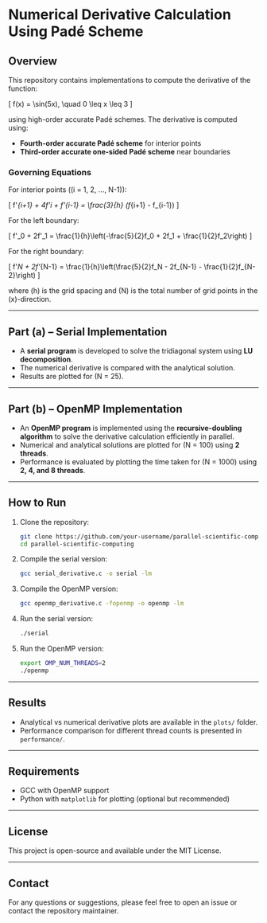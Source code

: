 # Numerical Derivative Calculation Using Padé Scheme

## Overview

This repository contains implementations to compute the derivative of the function:

\[
f(x) = \sin(5x), \quad 0 \leq x \leq 3
\]

using high-order accurate Padé schemes. The derivative is computed using:

- **Fourth-order accurate Padé scheme** for interior points
- **Third-order accurate one-sided Padé scheme** near boundaries

### Governing Equations

For interior points (\(i = 1, 2, ..., N-1\)):

\[
f'_{i+1} + 4f'_i + f'_{i-1} = \frac{3}{h} (f_{i+1} - f_{i-1})
\]

For the left boundary:

\[
f'_0 + 2f'_1 = \frac{1}{h}\left(-\frac{5}{2}f_0 + 2f_1 + \frac{1}{2}f_2\right)
\]

For the right boundary:

\[
f'_N + 2f'_{N-1} = \frac{1}{h}\left(\frac{5}{2}f_N - 2f_{N-1} - \frac{1}{2}f_{N-2}\right)
\]

where \(h\) is the grid spacing and \(N\) is the total number of grid points in the \(x\)-direction.

---

## Part (a) – Serial Implementation

- A **serial program** is developed to solve the tridiagonal system using **LU decomposition**.
- The numerical derivative is compared with the analytical solution.
- Results are plotted for \(N = 25\).

---

## Part (b) – OpenMP Implementation

- An **OpenMP program** is implemented using the **recursive-doubling algorithm** to solve the derivative calculation efficiently in parallel.
- Numerical and analytical solutions are plotted for \(N = 100\) using **2 threads**.
- Performance is evaluated by plotting the time taken for \(N = 1000\) using **2, 4, and 8 threads**.

---

## How to Run

1. Clone the repository:
    ```bash
    git clone https://github.com/your-username/parallel-scientific-computing.git
    cd parallel-scientific-computing
    ```

2. Compile the serial version:
    ```bash
    gcc serial_derivative.c -o serial -lm
    ```

3. Compile the OpenMP version:
    ```bash
    gcc openmp_derivative.c -fopenmp -o openmp -lm
    ```

4. Run the serial version:
    ```bash
    ./serial
    ```

5. Run the OpenMP version:
    ```bash
    export OMP_NUM_THREADS=2
    ./openmp
    ```

---

## Results

- Analytical vs numerical derivative plots are available in the `plots/` folder.
- Performance comparison for different thread counts is presented in `performance/`.

---

## Requirements

- GCC with OpenMP support
- Python with `matplotlib` for plotting (optional but recommended)

---

## License

This project is open-source and available under the MIT License.

---

## Contact

For any questions or suggestions, please feel free to open an issue or contact the repository maintainer.

